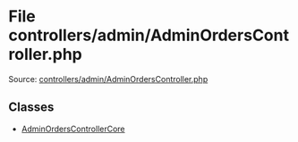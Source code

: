 File controllers/admin/AdminOrdersController.php
=========

Source: [controllers/admin/AdminOrdersController.php](https://github.com/PrestaShop/PrestaShop/blob/1.6.0.2/controllers/admin/AdminOrdersController.php)


Classes
-------

* [AdminOrdersControllerCore](class.AdminOrdersControllerCore.md)

